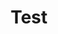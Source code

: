 ---
title: "Test"
passing_percentage: 70
layout: "test"
type: "test"
questions:
  - id: "q1"
    text: "What are the two main applications deployed in this course?"
    type: "single-answer"
    marks: 2
    options:
      - id: "a"
        text: "Apache and PostgreSQL"
      - id: "b"
        text: "WordPress and MySQL"
        is_correct: true
      - id: "c"
        text: "Nginx and Redis"
  - id: "q2"
    text: "Which storage feature is emphasized in this WordPress and MySQL deployment course?"
    type: "multi-answer"
    marks: 2
    options:
      - id: "a"
        text: "Persistent Volumes"
        is_correct: true
      - id: "b"
        text: "Kubernetes storage"
        is_correct: true
      - id: "c"
        text: "Temporary storage"
  - id: "q3"
    text: "What platform is used for deploying WordPress and MySQL in this course?"
    type: "short_answer" 
    marks: 2
    correct_answer: "Meshery Playground" 
---